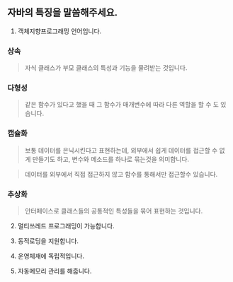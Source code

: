## 자바의 특징을 말씀해주세요.

1. 객체지향프로그래밍 언어입니다.

### 상속

> 자식 클래스가 부모 클래스의 특성과 기능을 물려받는 것입니다.

### 다형성

> 같은 함수가 있다고 했을 때 그 함수가 매개변수에 따라 다른 역할을 할 수 도 있습니다.

### 캡슐화

> 보통 데이터를 은닉시킨다고 표현하는데, 외부에서 쉽게 데이터를 접근할 수 없게 만들기도 하고, 변수와 메소드를 하나로 묶는것을 의미합니다.

> 데이터를 외부에서 직접 접근하지 않고 함수를 통해서만 접근할수 있습니다.

### 추상화

> 안터페이스로 클래스들의 공통적인 특성들을 묶어 표현하는 것입니다.

2. 멀티쓰레드 프로그래밍이 가능합니다.

3. 동적로딩을 지원합니다.

4. 운영체재에 독립적입니다.

5. 자동메모리 관리를 해줍니다.
